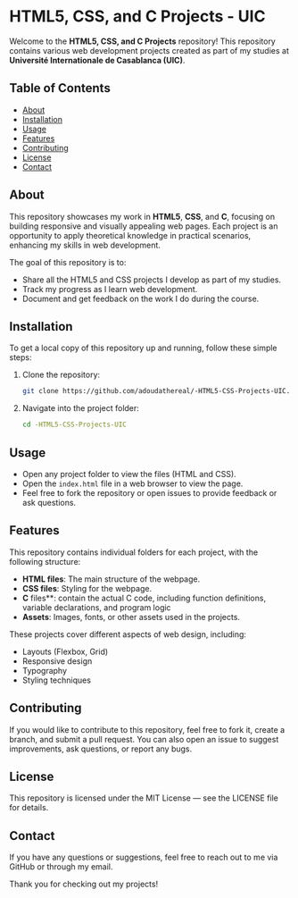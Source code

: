 # HTML5, CSS, and C Projects - UIC

Welcome to the **HTML5, CSS, and C Projects** repository! This repository contains various web development projects created as part of my studies at **Université Internationale de Casablanca (UIC)**.

## Table of Contents

- [About](#about)
- [Installation](#installation)
- [Usage](#usage)
- [Features](#features)
- [Contributing](#contributing)
- [License](#license)
- [Contact](#contact)

## About

This repository showcases my work in **HTML5**, **CSS**, and **C**, focusing on building responsive and visually appealing web pages. Each project is an opportunity to apply theoretical knowledge in practical scenarios, enhancing my skills in web development.

The goal of this repository is to:
- Share all the HTML5 and CSS projects I develop as part of my studies.
- Track my progress as I learn web development.
- Document and get feedback on the work I do during the course.

## Installation

To get a local copy of this repository up and running, follow these simple steps:

1. Clone the repository:
   ```bash
   git clone https://github.com/adoudathereal/-HTML5-CSS-Projects-UIC.git
   ```

2. Navigate into the project folder:
   ```bash
   cd -HTML5-CSS-Projects-UIC
   ```

## Usage

- Open any project folder to view the files (HTML and CSS).
- Open the `index.html` file in a web browser to view the page.
- Feel free to fork the repository or open issues to provide feedback or ask questions.

## Features

This repository contains individual folders for each project, with the following structure:

- **HTML files**: The main structure of the webpage.
- **CSS files**: Styling for the webpage.
- **C** files**:  contain the actual C code, including function definitions, variable declarations, and program logic
- **Assets**: Images, fonts, or other assets used in the projects.

These projects cover different aspects of web design, including:

- Layouts (Flexbox, Grid)
- Responsive design
- Typography
- Styling techniques

## Contributing

If you would like to contribute to this repository, feel free to fork it, create a branch, and submit a pull request. You can also open an issue to suggest improvements, ask questions, or report any bugs.

## License

This repository is licensed under the MIT License — see the LICENSE file for details.

## Contact

If you have any questions or suggestions, feel free to reach out to me via GitHub or through my email.

Thank you for checking out my projects!
